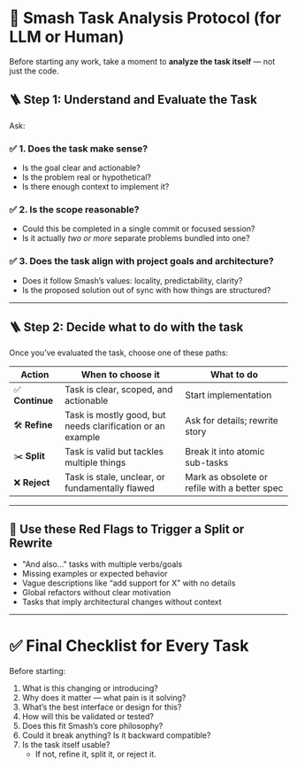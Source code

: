 # 🧭 **Smash Task Analysis Protocol (for LLM or Human)**

Before starting any work, take a moment to **analyze the task itself** — not just the code.

## 🪜 Step 1: Understand and Evaluate the Task

Ask:

### ✅ 1. Does the task make sense?

- Is the goal clear and actionable?
- Is the problem real or hypothetical?
- Is there enough context to implement it?

### ✅ 2. Is the scope reasonable?

- Could this be completed in a single commit or focused session?
- Is it actually _two or more_ separate problems bundled into one?

### ✅ 3. Does the task align with project goals and architecture?

- Does it follow Smash’s values: locality, predictability, clarity?
- Is the proposed solution out of sync with how things are structured?

---

## 🪜 Step 2: Decide what to do with the task

Once you’ve evaluated the task, choose one of these paths:

| Action          | When to choose it                                          | What to do                                    |
| --------------- | ---------------------------------------------------------- | --------------------------------------------- |
| ✅ **Continue** | Task is clear, scoped, and actionable                      | Start implementation                          |
| 🛠️ **Refine**   | Task is mostly good, but needs clarification or an example | Ask for details; rewrite story                |
| ✂️ **Split**    | Task is valid but tackles multiple things                  | Break it into atomic sub-tasks                |
| ❌ **Reject**   | Task is stale, unclear, or fundamentally flawed            | Mark as obsolete or refile with a better spec |

---

## 🧠 Use these Red Flags to Trigger a Split or Rewrite

- "And also..." tasks with multiple verbs/goals
- Missing examples or expected behavior
- Vague descriptions like “add support for X” with no details
- Global refactors without clear motivation
- Tasks that imply architectural changes without context

---

# ✅ Final Checklist for Every Task

Before starting:

1. What is this changing or introducing?
2. Why does it matter — what pain is it solving?
3. What’s the best interface or design for this?
4. How will this be validated or tested?
5. Does this fit Smash’s core philosophy?
6. Could it break anything? Is it backward compatible?
7. Is the task itself usable?
   - If not, refine it, split it, or reject it.
